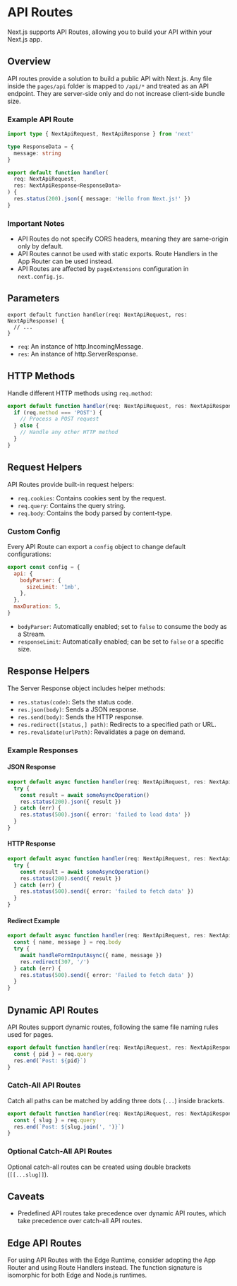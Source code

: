 # API Routes

Next.js supports API Routes, allowing you to build your API within your Next.js app.

## Overview

API routes provide a solution to build a public API with Next.js. Any file inside the `pages/api` folder is mapped to `/api/*` and treated as an API endpoint. They are server-side only and do not increase client-side bundle size.

### Example API Route

```ts
import type { NextApiRequest, NextApiResponse } from 'next'

type ResponseData = {
  message: string
}

export default function handler(
  req: NextApiRequest,
  res: NextApiResponse<ResponseData>
) {
  res.status(200).json({ message: 'Hello from Next.js!' })
}
```

### Important Notes

- API Routes do not specify CORS headers, meaning they are same-origin only by default.
- API Routes cannot be used with static exports. Route Handlers in the App Router can be used instead.
- API Routes are affected by `pageExtensions` configuration in `next.config.js`.

## Parameters

```tsx
export default function handler(req: NextApiRequest, res: NextApiResponse) {
  // ...
}
```

- `req`: An instance of http.IncomingMessage.
- `res`: An instance of http.ServerResponse.

## HTTP Methods

Handle different HTTP methods using `req.method`:

```ts
export default function handler(req: NextApiRequest, res: NextApiResponse) {
  if (req.method === 'POST') {
    // Process a POST request
  } else {
    // Handle any other HTTP method
  }
}
```

## Request Helpers

API Routes provide built-in request helpers:

- `req.cookies`: Contains cookies sent by the request.
- `req.query`: Contains the query string.
- `req.body`: Contains the body parsed by content-type.

### Custom Config

Every API Route can export a `config` object to change default configurations:

```js
export const config = {
  api: {
    bodyParser: {
      sizeLimit: '1mb',
    },
  },
  maxDuration: 5,
}
```

- `bodyParser`: Automatically enabled; set to `false` to consume the body as a Stream.
- `responseLimit`: Automatically enabled; can be set to `false` or a specific size.

## Response Helpers

The Server Response object includes helper methods:

- `res.status(code)`: Sets the status code.
- `res.json(body)`: Sends a JSON response.
- `res.send(body)`: Sends the HTTP response.
- `res.redirect([status,] path)`: Redirects to a specified path or URL.
- `res.revalidate(urlPath)`: Revalidates a page on demand.

### Example Responses

#### JSON Response

```ts
export default async function handler(req: NextApiRequest, res: NextApiResponse) {
  try {
    const result = await someAsyncOperation()
    res.status(200).json({ result })
  } catch (err) {
    res.status(500).json({ error: 'failed to load data' })
  }
}
```

#### HTTP Response

```ts
export default async function handler(req: NextApiRequest, res: NextApiResponse) {
  try {
    const result = await someAsyncOperation()
    res.status(200).send({ result })
  } catch (err) {
    res.status(500).send({ error: 'failed to fetch data' })
  }
}
```

#### Redirect Example

```ts
export default async function handler(req: NextApiRequest, res: NextApiResponse) {
  const { name, message } = req.body
  try {
    await handleFormInputAsync({ name, message })
    res.redirect(307, '/')
  } catch (err) {
    res.status(500).send({ error: 'Failed to fetch data' })
  }
}
```

## Dynamic API Routes

API Routes support dynamic routes, following the same file naming rules used for pages.

```ts
export default function handler(req: NextApiRequest, res: NextApiResponse) {
  const { pid } = req.query
  res.end(`Post: ${pid}`)
}
```

### Catch-All API Routes

Catch all paths can be matched by adding three dots (`...`) inside brackets.

```ts
export default function handler(req: NextApiRequest, res: NextApiResponse) {
  const { slug } = req.query
  res.end(`Post: ${slug.join(', ')}`)
}
```

### Optional Catch-All API Routes

Optional catch-all routes can be created using double brackets (`[[...slug]]`).

## Caveats

- Predefined API routes take precedence over dynamic API routes, which take precedence over catch-all API routes.

## Edge API Routes

For using API Routes with the Edge Runtime, consider adopting the App Router and using Route Handlers instead. The function signature is isomorphic for both Edge and Node.js runtimes.